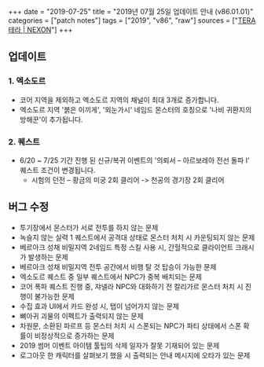 +++
date = "2019-07-25"
title = "2019년 07월 25일 업데이트 안내 (v86.01.01)"
categories = ["patch notes"]
tags = ["2019", "v86", "raw"]
sources = ["[TERA 테라 | NEXON](http://tera.nexon.com/news/update/view.aspx?n4articlesn=402)"]
+++

## 업데이트

### **1.** 엑소도르
- 코어 지역을 제외하고 엑소도르 지역의 채널이 최대 3개로 증가합니다.
- 엑소도르 지역 '붉은 이끼게', '외눈가시' 네임드 몬스터의 호칭으로 '나비 귀환지의 방해꾼'이 추가됩니다.

### **2.** 퀘스트
- 6/20 ~ 7/25 기간 진행 된 신규/복귀 이벤트의 '의뢰서 – 아르보레아 전선 돌파 I' 퀘스트 조건이 변경됩니다.
  - 시험의 던전 – 황금의 미궁 2회 클리어 -> 천공의 경기장 2회 클리어

## 버그 수정

- 투기장에서 몬스터가 서로 전투를 하지 않는 문제
- 녹슬지 않는 실력 1 퀘스트에서 공격대 상태로 몬스터 처치 시 카운팅되지 않는 문제
- 베르아크 성채 비밀지역 2네임드 특정 스킬 사용 시, 간헐적으로 클라이언트 크래시가 발생하는 문제
- 베르아크 성채 비밀지역 전투 공간에서 비행 탈 것 탑승이 가능한 문제
- 엑소도르 퀘스트 중 일부 퀘스트에서 NPC가 중복 배치되는 문제
- 코어 폭파 퀘스트 진행 중, 쟈넬라 NPC와 대화하기 전 칼리가르 몬스터 처치 시 진행이 불가능한 문제
- 수집 효과 UI에서 카드 완성 시, 탭이 넘어가지 않는 문제
- 뼈아귀 괴물의 이펙트가 출력되지 않는 문제
- 차원문, 소환된 파르프 등 몬스터 처치 시 스폰되는 NPC가 파티 상태에서 스폰 확률이 비정상적으로 증가하는 문제
- 2019 썸머 이벤트 아이템 툴팁의 삭제 일자가 잘못 기재되어 있는 문제
- 로그아웃 한 캐릭터를 살펴보기 했을 시 출력되는 안내 메시지에 오타가 있는 문제
